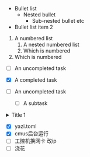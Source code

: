 * Bullet list
  * Nested bullet
    * Sub-nested bullet etc
* Bullet list item 2

1. A numbered list
    1. A nested numbered list
    2. Which is numbered
2. Which is numbered

* [ ] An uncompleted task
* [x] A completed task

* [ ] An uncompleted task
  * [ ] A subtask

<details>
  <summary>Title 1</summary>
  <p>Content 1 Content 1 Content 1 Content 1 Content 1</p>
</details>

* [x] yazi.toml
* [x] cmus后台运行
* [ ] 工控机换网卡 改ip
* [ ] 浇花 
